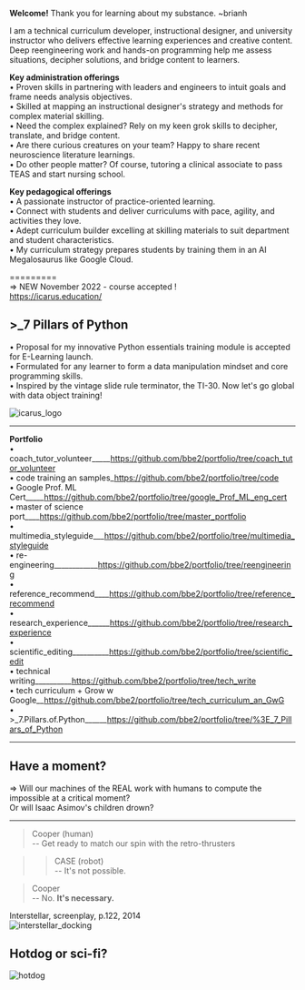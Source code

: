 **Welcome!** Thank you for learning about my substance. ~brianh

I am a technical curriculum developer, instructional designer, and university instructor who delivers effective
learning experiences and creative content. Deep reengineering work and hands-on programming help me assess
situations, decipher solutions, and bridge content to learners.  

**Key administration offerings**  
• Proven skills in partnering with leaders and engineers to intuit goals and frame needs analysis objectives.  
• Skilled at mapping an instructional designer's strategy and methods for complex material skilling.  
• Need the complex explained? Rely on my keen grok skills to decipher, translate, and bridge content.  
• Are there curious creatures on your team? Happy to share recent neuroscience literature learnings.   
• Do other people matter? Of course, tutoring a clinical associate to pass TEAS and start nursing school.  

**Key pedagogical offerings**  
• A passionate instructor of practice-oriented learning.  
• Connect with students and deliver curriculums with pace, agility, and activities they love.   
• Adept curriculum builder excelling at skilling materials to suit department and student characteristics.  
• My curriculum strategy prepares students by training them in an AI Megalosaurus like Google Cloud.

=========  
=> NEW November 2022 - course accepted !  
https://icarus.education/  
## >_7 Pillars of Python   

• Proposal for my innovative Python essentials training module is accepted for E-Learning launch.  
• Formulated for any learner to form a data manipulation mindset and core programming skills.  
• Inspired by the vintage slide rule terminator, the TI-30. Now let's go global with data object training!

![icarus_logo](https://user-images.githubusercontent.com/59778456/205196459-ec0a160b-b25a-42b4-b862-5ade0714e05a.JPG)  

---------

**Portfolio**  
• coach_tutor_volunteer_____https://github.com/bbe2/portfolio/tree/coach_tutor_volunteer  
• code training an samples_https://github.com/bbe2/portfolio/tree/code  
• Google Prof. ML Cert_____https://github.com/bbe2/portfolio/tree/google_Prof_ML_eng_cert  
• master of science port____https://github.com/bbe2/portfolio/tree/master_portfolio  
• multimedia_styleguide___https://github.com/bbe2/portfolio/tree/multimedia_styleguide  
• re-engineering____________https://github.com/bbe2/portfolio/tree/reengineering  
• reference_recommend____https://github.com/bbe2/portfolio/tree/reference_recommend  
• research_experience______https://github.com/bbe2/portfolio/tree/research_experience  
• scientific_editing__________https://github.com/bbe2/portfolio/tree/scientific_edit  
• technical writing__________https://github.com/bbe2/portfolio/tree/tech_write  
• tech curriculum + Grow w Google__https://github.com/bbe2/portfolio/tree/tech_curriculum_an_GwG  
• >_7.Pillars.of.Python______https://github.com/bbe2/portfolio/tree/%3E_7_Pillars_of_Python  

--------------
## Have a moment?  
=> Will our machines of the REAL work with humans to compute the impossible at a critical moment?  
Or will Isaac Asimov's children drown?  

---------

> Cooper (human)  
> -- Get ready to match our spin with the retro-thrusters  


>> CASE (robot)  
>> -- It's not possible.  


> Cooper  
> -- No. **It's necessary.**  


Interstellar, screenplay, p.122, 2014  
![interstellar_docking](https://user-images.githubusercontent.com/59778456/200317941-8f81370f-bc52-465b-884f-547688374899.JPG)

## Hotdog or sci-fi?
![hotdog](https://user-images.githubusercontent.com/59778456/205523364-fdac8740-d6ff-4c4f-b3d6-dd5ecadb2c78.JPG)

